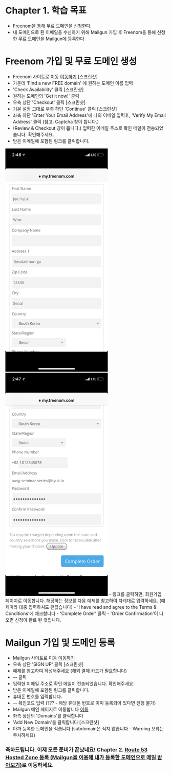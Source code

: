 # Chapter 1. 학습 목표
- [Freenom](http://www.freenom.com/en/index.html?lang=en)을 통해 무료 도메인을 신청한다.
- 내 도메인으로 된 이메일을 수신하기 위해 Mailgun 가입 후 Freenom을 통해 신청한 무료 도메인을 Mailgun에 등록한다

# Freenom 가입 및 무료 도메인 생성

- Freenom 사이트로 이동 [이동하기](http://www.freenom.com/en/index.html?lang=en)
[스크린샷]
- 가운데 'Find a new FREE domain' 에 원하는 도메인 이름 입력
- 'Check Availability' 클릭
[스크린샷]
- 원하는 도메인의 'Get it now!' 클릭
- 우측 상단 'Checkout' 클릭
[스크린샷]
- 기본 설정 그대로 우측 하단 'Continue' 클릭
[스크린샷]
- 좌측 하단 'Enter Your Email Address'에 나의 이메일 입력후, 'Verify My Email Address' 클릭 (참고: Captcha 창이 뜹니다.)
- (Review & Checkout 창이 뜹니다.) 입력한 이메일 주소로 확인 메일이 전송되었습니다. 확인해주세요.
- 받은 이메일에 포함된 링크를 클릭합니다.
<img src="./images/IMG_0448.PNG" width="320">
<img src="./images/IMG_0449.PNG" width="320">
- 링크를 클릭하면, 회원가입 페이지로 이동합니다. 해당하는 정보를 다음 예제를 참고하여 차례대로 입력하세요. (예제따라 대충 입력하셔도 괜찮습니다)
- 'I have read and agree to the Terms & Conditions'에 체크합니다
- 'Complete Order' 클릭
- 'Order Confirmation'이 나오면 신청이 완료 된 것입니다.

# Mailgun 가입 및 도메인 등록
- Mailgun 사이트로 이동 [이동하기](https://www.mailgun.com/)
- 우측 상단 'SIGN UP' 클릭
[스크린샷]
- 예제를 참고하여 작성해주세요 (해외 결제 카드가 필요합니다)
- -- 클릭
- 입력한 이메일 주소로 확인 메일이 전송되었습니다. 확인해주세요.
- 받은 이메일에 포함된 링크를 클릭합니다.
- 휴대폰 번호를 입력합니다.
- -- 확인코드 입력 (??? - 해당 휴대폰 번호로 이미 등록되어 있다면 진행 불가)
- Mailgun 메인 페이지로 이동합니다 [이동](https://app.mailgun.com/app/dashboard)
- 좌측 상단의 'Domains'를 클릭합니다
- 'Add New Domain'을 클릭합니다
[스크린샷]
- 아까 등록한 도메인을 적습니다 (subdomain은 적지 않습니다 - Warning 오류는 무시하세요)

### 축하드립니다. 이제 모든 준비가 끝났네요! Chapter 2. [Route 53 Hosted Zone 등록 (Mailgun을 이용해 내가 등록한 도메인으로 메일 받아보기)](../2_route53/)로 이동하세요.